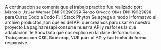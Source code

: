 A continuacion se comenta que el trabajo practico
fue realizado por:
Marcelo Javier Werner DNI 30296339
Renzo Grecco Oliva DNI 19023838
para Curso Codo a Codo Full Stack Phyton
Se agrega a modo informativo el archivo productos.json
que es del API que creamos para usar en nuestro proyecto
La pagina resapi consume nuestra API y resfor es la que
adaptacion de ShowData que nos explico en la clase de formularios
Trabajamos con CSS, Bootstrap, VUE para el API y fue hecha de forma responsive. 